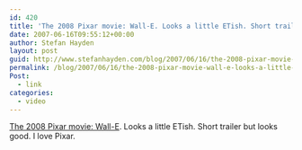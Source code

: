 ```yaml
---
id: 420
title: 'The 2008 Pixar movie: Wall-E. Looks a little ETish. Short trailer but looks good. I love Pixar.'
date: 2007-06-16T09:55:12+00:00
author: Stefan Hayden
layout: post
guid: http://www.stefanhayden.com/blog/2007/06/16/the-2008-pixar-movie-wall-e-looks-a-little-etish-short-trailer-but-looks-good-i-love-pixar/
permalink: /blog/2007/06/16/the-2008-pixar-movie-wall-e-looks-a-little-etish-short-trailer-but-looks-good-i-love-pixar/
Post:
  - link
categories:
  - video
---
```

<p><a href="http://www.apple.com/trailers/disney/walle/">The 2008 Pixar movie: Wall-E</a>. Looks a little ETish. Short trailer but looks good. I love Pixar.
</p>
